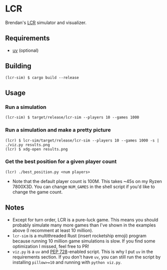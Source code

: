 # LCR
Brendan's [LCR](https://www.georgeandcompany.co/products/lcr-dice-game) simulator and visualizer.

## Requirements
- [uv](https://docs.astral.sh/uv/) (optional)

## Building
```
(lcr-sim) $ cargo build --release
```

## Usage
### Run a simulation
```
(lcr-sim) $ target/release/lcr-sim --players 10 --games 1000
```
### Run a simulation and make a pretty picture
```
(lcr) $ lcr-sim/target/release/lcr-sim --players 10 --games 1000 -s | ./viz.py results.png
(lcr) $ xdg-open results.png
```
### Get the best position for a given player count
```
(lcr) ./best_position.py <num players>
```
- Note that the default player count is 100M. This takes ~45s on my Ryzen 7800X3D. You can change `NUM_GAMES` in the shell script if you'd like to change the game count.

## Notes
- Except for turn order, LCR is a pure-luck game. This means you should probably simulate many more games than I've shown in the examples above (I recomment at least 10 million).
- `lcr-sim` is a multithreaded Rust (insert rocketship emoji) program because running 10 million game simulations is slow. If you find some optimization I missed, feel free to PR!
- `viz.py` is a `uv` and [PEP 728](https://peps.python.org/pep-0723/)-enabled script. This is why I put `uv` in the requirements section. If you don't have `uv`, you can still run the script by installing `pillow>=10` and running with `python viz.py`.